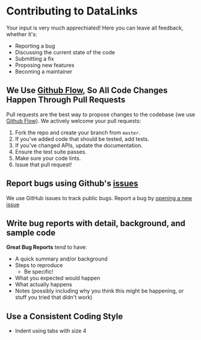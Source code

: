 # Contributing to DataLinks
Your input is very much apprechiated! Here you can leave all feedback, whether it's:

- Reporting a bug
- Discussing the current state of the code
- Submitting a fix
- Proposing new features
- Becoming a maintainer

## We Use [Github Flow](https://guides.github.com/introduction/flow/index.html), So All Code Changes Happen Through Pull Requests
Pull requests are the best way to propose changes to the codebase (we use [Github Flow](https://guides.github.com/introduction/flow/index.html)). We actively welcome your pull requests:

1. Fork the repo and create your branch from `master`.
2. If you've added code that should be tested, add tests.
3. If you've changed APIs, update the documentation.
4. Ensure the test suite passes.
5. Make sure your code lints.
6. Issue that pull request!

## Report bugs using Github's [issues](https://github.com/briandk/transcriptase-atom/issues)
We use GitHub issues to track public bugs. Report a bug by [opening a new issue](https://github.com/Hampfh/DataLinks/issues/new)

## Write bug reports with detail, background, and sample code
**Great Bug Reports** tend to have:

- A quick summary and/or background
- Steps to reproduce
  - Be specific!
- What you expected would happen
- What actually happens
- Notes (possibly including why you think this might be happening, or stuff you tried that didn't work)

## Use a Consistent Coding Style

* Indent using tabs with size 4
